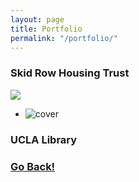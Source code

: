 ```yaml
---
layout: page
title: Portfolio
permalink: "/portfolio/"
---
```


### Skid Row Housing Trust

<div>
  <a href="../img/srht-cover.jpg"><img src="../img/srht-cover-small.jpg" /></a>
</div>

  * ![cover](../img/srht-cover.jpg)

### UCLA Library



### <a class="page-link" href="/">Go Back!</a>
